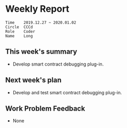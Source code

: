# Weekly Report 
```
Time	2019.12.27 ~ 2020.01.02
Circle	CCCd
Role	Coder
Name	Long
```
## This week's summary
- Develop smart contract debugging plug-in.

## Next week's plan

- Develop and test smart contract debugging plug-in.


## Work Problem Feedback
- None

